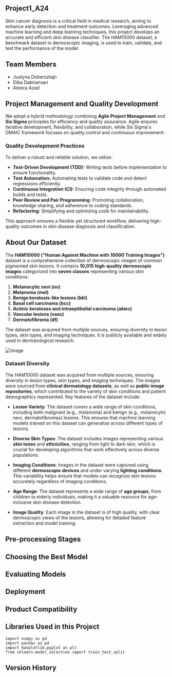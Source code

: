 ## Project1_A24
Skin cancer diagnosis is a critical field in medical research, aiming to enhance early detection and treatment outcomes. Leveraging advanced machine learning and deep learning techniques, this project develops an accurate and efficient skin disease classifier. The HAM10000 dataset, a benchmark dataset in dermoscopic imaging, is used to train, validate, and test the performance of the model.


## Team Members

* Justyna Dobersztajn
* Diba Dabiransari
* Aleeza Azad


## Project Management and Quality Development

We adopt a hybrid methodology combining **Agile Project Management** and **Six Sigma** principles for efficiency and quality assurance. Agile ensures iterative development, flexibility, and collaboration, while Six Sigma's DMAIC framework focuses on quality control and continuous improvement.

### Quality Development Practices
To deliver a robust and reliable solution, we utilize:
- **Test-Driven Development (TDD):** Writing tests before implementation to ensure functionality.
- **Test Automation:** Automating tests to validate code and detect regressions efficiently.
- **Continuous Integration (CI):** Ensuring code integrity through automated builds and tests.
- **Peer Review and Pair Programming:** Promoting collaboration, knowledge sharing, and adherence to coding standards.
- **Refactoring:** Simplifying and optimizing code for maintainability.

This approach ensures a flexible yet structured workflow, delivering high-quality outcomes in skin disease diagnosis and classification.


## About Our Dataset
The **HAM10000 ("Human Against Machine with 10000 Training Images")** dataset is a comprehensive collection of dermoscopic images of common pigmented skin lesions. It contains **10,015 high-quality dermoscopic images** categorized into **seven classes** representing various skin conditions:

1. **Melanocytic nevi (nv)**
2. **Melanoma (mel)**
3. **Benign keratosis-like lesions (bkl)**
4. **Basal cell carcinoma (bcc)**
5. **Actinic keratoses and intraepithelial carcinoma (akiec)**
6. **Vascular lesions (vasc)**
7. **Dermatofibroma (df)**

The dataset was acquired from multiple sources, ensuring diversity in lesion types, skin types, and imaging techniques. It is publicly available and widely used in dermatological research.

![image](https://github.com/user-attachments/assets/925b84e2-3388-4e5f-ad32-0458e4414d0f)

### Dataset Diversity

The HAM10000 dataset was acquired from multiple sources, ensuring diversity in lesion types, skin types, and imaging techniques. The images were sourced from **clinical dermatology datasets**, as well as **public image repositories**, which contributed to the variety of skin conditions and patient demographics represented. Key features of the dataset include:

- **Lesion Variety**: The dataset covers a wide range of skin conditions, including both malignant (e.g., melanoma) and benign (e.g., melanocytic nevi, dermatofibromas) lesions. This ensures that machine learning models trained on this dataset can generalize across different types of lesions.
  
- **Diverse Skin Types**: The dataset includes images representing various **skin tones** and **ethnicities**, ranging from light to dark skin, which is crucial for developing algorithms that work effectively across diverse populations.

- **Imaging Conditions**: Images in the dataset were captured using different **dermoscopic devices** and under varying **lighting conditions**. This variability helps ensure that models can recognize skin lesions accurately regardless of imaging conditions.

- **Age Range**: The dataset represents a wide range of **age groups**, from children to elderly individuals, making it a valuable resource for age-inclusive skin disease detection.

- **Image Quality**: Each image in the dataset is of high quality, with clear dermoscopic views of the lesions, allowing for detailed feature extraction and model training.


## Pre-processing Stages


## Choosing the Best Model


## Evaluating Models


## Deployment


## Product Compatibility


## Libraries Used in this Project

```
import numpy as pd
import pandas as pd
import matplotlib.pyplot as plt
from sklearn.model_selection import train_test_split
```

## Version History

